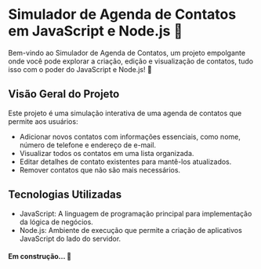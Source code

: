 <h1>Simulador de Agenda de Contatos em JavaScript e Node.js 📇</h1>
<p>Bem-vindo ao Simulador de Agenda de Contatos, um projeto empolgante onde você pode explorar a criação, edição e visualização de contatos, tudo isso com o poder do JavaScript e Node.js! 🚀
</p>

<h2>Visão Geral do Projeto</h2>
<p>Este projeto é uma simulação interativa de uma agenda de contatos que permite aos usuários:</p>

<ul>
  <li>Adicionar novos contatos com informações essenciais, como nome, número de telefone e endereço de e-mail.</li>
  <li>Visualizar todos os contatos em uma lista organizada.</li>
  <li>Editar detalhes de contato existentes para mantê-los atualizados.</li>
  <li>Remover contatos que não são mais necessários.</li>
</ul>

<h2>Tecnologias Utilizadas</h2>
<ul>
  <li>JavaScript: A linguagem de programação principal para implementação da lógica de negócios.</li>
  <li>Node.js: Ambiente de execução que permite a criação de aplicativos JavaScript do lado do servidor.</li>
</ul>

<h4>Em construção... 🚧</h4>
